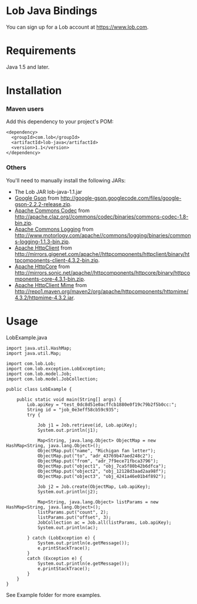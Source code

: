 # Lob Java Bindings

You can sign up for a Lob account at https://www.lob.com.

Requirements
============

Java 1.5 and later.

Installation
============

### Maven users

Add this dependency to your project's POM:

    <dependency>
      <groupId>com.lob</groupId>
      <artifactId>lob-java</artifactId>
      <version>1.1</version>
    </dependency>

### Others

You'll need to manually install the following JARs:

* The Lob JAR lob-java-1.1.jar
* [Google Gson](http://code.google.com/p/google-gson/) from <http://google-gson.googlecode.com/files/google-gson-2.2.2-release.zip>.
* [Apache Commons Codec](http://commons.apache.org/proper/commons-codec/index.html) from <http://apache.claz.org//commons/codec/binaries/commons-codec-1.8-bin.zip>.
* [Apache Commons Logging](http://commons.apache.org/proper/commons-logging/) from <http://www.motorlogy.com/apache//commons/logging/binaries/commons-logging-1.1.3-bin.zip>.
* [Apache HttpClient](http://hc.apache.org/httpcomponents-client-4.3.x/index.html) from <http://mirrors.gigenet.com/apache//httpcomponents/httpclient/binary/httpcomponents-client-4.3.2-bin.zip>.
* [Apache HttpCore](http://hc.apache.org/httpcomponents-core-ga/) from <http://mirrors.sonic.net/apache//httpcomponents/httpcore/binary/httpcomponents-core-4.3.1-bin.zip>.
* [Apache HttpClient Mime](http://hc.apache.org/httpcomponents-client-ga/) from <http://repo1.maven.org/maven2/org/apache/httpcomponents/httpmime/4.3.2/httpmime-4.3.2.jar>.

Usage
=====

LobExample.java

	import java.util.HashMap;
	import java.util.Map;

	import com.lob.Lob;
	import com.lob.exception.LobException;
	import com.lob.model.Job;
	import com.lob.model.JobCollection;

	public class LobExample {

		public static void main(String[] args) {
			Lob.apiKey = "test_0dc8d51e0acffcb1880e0f19c79b2f5b0cc:";
			String id = "job_0e3eff58cb59c935";
			try {
	 
				Job j1 = Job.retrieve(id, Lob.apiKey);
				System.out.println(j1);           
		   
				Map<String, java.lang.Object> ObjectMap = new HashMap<String, java.lang.Object>();
				ObjectMap.put("name", "Michigan fan letter");
				ObjectMap.put("to", "adr_43769b47aed248c2");
				ObjectMap.put("from", "adr_7f9ece71fbca3796");
				ObjectMap.put("object1", "obj_7ca5f80b42b6dfca");
				ObjectMap.put("object2", "obj_12128d3aad2aa98f");
				ObjectMap.put("object3", "obj_4241a46e01b4f892");       
						
				Job j2 = Job.create(ObjectMap, Lob.apiKey);
				System.out.println(j2);
				
				Map<String, java.lang.Object> listParams = new HashMap<String, java.lang.Object>();
				listParams.put("count", 2);
				listParams.put("offset", 3);
				JobCollection ac = Job.all(listParams, Lob.apiKey);
				System.out.println(ac);
				
			} catch (LobException e) {
				System.out.println(e.getMessage());
				e.printStackTrace();
			}
			catch (Exception e) {
				System.out.println(e.getMessage());
				e.printStackTrace();
			}
		}
	}


See Example folder for more examples.
